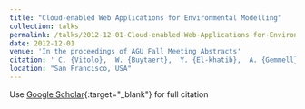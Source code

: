 ```yaml
---
title: "Cloud-enabled Web Applications for Environmental Modelling"
collection: talks
permalink: /talks/2012-12-01-Cloud-enabled-Web-Applications-for-Environmental-Modelling
date: 2012-12-01
venue: 'In the proceedings of AGU Fall Meeting Abstracts'
citation: ' C. {Vitolo},  W. {Buytaert},  Y. {El-khatib},  A. {Gemmell},  S. {Reaney},  K. {Beven}, &quot;Cloud-enabled Web Applications for Environmental Modelling.&quot; In the proceedings of AGU Fall Meeting Abstracts, 2012.'
location: "San Francisco, USA"
---
```

Use [Google Scholar](https://scholar.google.com/scholar?q=Cloud+enabled+Web+Applications+for+Environmental+Modelling){:target="_blank"} for full citation
